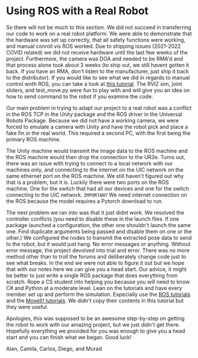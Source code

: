 # Using ROS with a Real Robot

So there will not be much to this section.  We did not succeed in transferring our code to work on a real robot platform.  We were able to demonstrate that the hardware was set up correctly, that all safety functions were working, and manual conroll vis ROS worked.  Due to shipping issues (2021-2022 COVID related) we did not receive hardware until the last few weeks of the project.  Furthermore, the camera was DOA and needed to be RMA'd and that process alone took about 3 weeks (to ship out, we still havent gotten it back.  If you have an RMA, don't listen to the manufacturer, just ship it back to the distributor).  If you would like to see what we did in regards to manual control woth ROS, you can take a look at [this tutorial](https://github.com/UniversalRobots/Universal_Robots_ROS_Driver). The RVIZ sim, joint sliders, and test_move.py were fun to play with and will give you an idea on how to send command to the robot if you examine the code.

Our main problem in trying to adapt our project to a real robot was a conflict in the ROS TCP in the Unity package and the ROS driver in the Universal Robots Package.  Because we did not have a working camera, we were forced to emulate a camera with Unity and have the robot pick and place a fake fin in the real world.  This required a second PC, with the first being the primary ROS machine.

The Unity machine would transmit the image data to the ROS machine and the ROS machine would then drop the connection to the UR3e.  Turns out, there was an issue with trying to connect to a local network with our machines only, and connecting to the internet on the UIC network on the same ethernet port on the ROS machine.  We still haven't figured out why that is a problem, but it is.  Luckily there were two ports on the ROS machine.  One for the switch that had all our devices and one for the switch connecting to the UIC network.  `IMPORTANT` We need internet connection on the ROS because the model requires a Pytorch download to run.

The next problem we ran into was that it just didnt work.  We resolved the controller conflicts (you need to disable these in the launch files.  If one package launched a configuration, the other one shouldn't launch the same one.  Find duplicate arguments being passed and disable them on one or the other.)  We configured the nodes to transmit the extracted pose data to send to the robot, but it would just hang.  No error messages or anything.  Without error message, the project devolved into trial and error. There was no more method other than to troll the forums and deliberately change code just to see what breaks.  In the end we were not able to figure it out but we hope that with our notes here we can give you a head start. Our advice, it might be better to just write a single ROS package that does everything from scratch. Rope a CS student into helping you because you will need to know C# and Python at a moderate level.  Lean on the tutorials and have every member set up and perform the simulation.  Especially use the [ROS tutorials](http://wiki.ros.org/ROS/Tutorials) and the [MoveIt! tutorials](https://github.com/ros-planning/moveit).  We didn't copy their contents in this tutorial but they were useful.

Apologies, this was supposed to be an awesome step-by-step on getting the robot to work with our amazing project, but we just didn't get there.  Hopefully everything we provided for you was enough to give you a head start and you can finish what we began.  Good luck!

Alan, Camila, Carlos, Diego, and Murad
